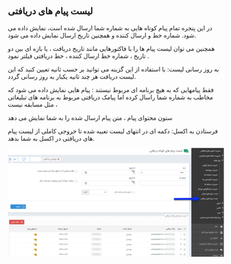 ﻿## لیست پیام های دریافتی

در این پنجره تمام پیام کوتاه هایی به شماره شما ارسال شده است، نمایش داده می شود. شماره خط و ارسال کننده و همچنین تاریخ ارسال نمایش داده می شود.

 همچنین می توان لیست پیام ها را با فاکتورهایی مانند تاریخ دریافت ، یا بازه ای بین دو تاریخ ، شماره خط ارسال کننده ، خط دریافتی فیلتر نمود .

به روز رسانی لیست: با استفاده از این گزینه می توانید بر حسب ثانیه تعیین کنید که این لیست دریافت هر چند ثانیه یکبار به روز رسانی گردد.

فقط پیامهایی که به هیچ برنامه ای مربوط نیستند : پیام هایی نمایش داده می شود که مخاطب به شماره شما راسال کرده اما پیامک دریافتی مربوط به برنامه های تبلیغاتی مثل مسابقه نیست ،

ستون  محتوای پیام ، متن پیام ارسال شده را به شما نمایش می دهد

فرستادن به اکسل: دکمه ای در انتهای لیست تعبیه شده تا خروجی کاملی از لیست پیام های دریافتی در اکسل به شما بدهد.

![](advertising-smsinboxlist.png)

